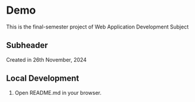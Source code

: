 # Demo

This is the final-semester project of Web Application Development Subject

## Subheader
Created in 26th November, 2024

## Local Development

1. Open README.md in your browser.



